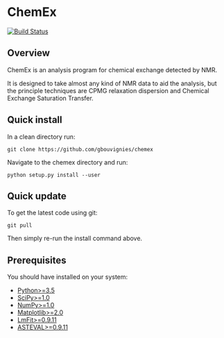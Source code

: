 ChemEx
======

[![Build Status](https://travis-ci.org/gbouvignies/chemex.svg?branch=develop)](https://travis-ci.org/gbouvignies/chemex)


Overview
---------

ChemEx is an analysis program for chemical exchange detected by NMR.

It is designed to take almost any kind of NMR data to aid the analysis,
but the principle techniques are CPMG relaxation dispersion and Chemical
Exchange Saturation Transfer.

Quick install
-------------

In a clean directory run:

    git clone https://github.com/gbouvignies/chemex

Navigate to the chemex directory and run:

    python setup.py install --user

Quick update
------------

To get the latest code using git:

    git pull

Then simply re-run the install command above.


Prerequisites
-------------

You should have installed on your system:

  * [Python>=3.5](https://www.python.org/downloads/)
  * [SciPy>=1.0](https://www.scipy.org/install.html)
  * [NumPy>=1.0](https://www.scipy.org/scipylib/download.html)
  * [Matplotlib>=2.0](http://matplotlib.org/users/installing.html)
  * [LmFit>=0.9.11](https://lmfit.github.io/lmfit-py/)
  * [ASTEVAL>=0.9.11](https://github.com/newville/asteval)

